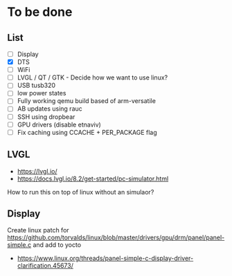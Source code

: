 # To be done

## List

- [ ] Display
- [x] DTS
- [ ] WiFi
- [ ] LVGL / QT / GTK - Decide how we want to use linux?
- [ ] USB tusb320
- [ ] low power states
- [ ] Fully working qemu build based of arm-versatile
- [ ] AB updates using rauc
- [ ] SSH using dropbear
- [ ] GPU drivers (disable etnaviv)
- [ ] Fix caching using CCACHE + PER_PACKAGE flag

## LVGL

- https://lvgl.io/
- https://docs.lvgl.io/8.2/get-started/pc-simulator.html

How to run this on top of linux without an simulaor?

## Display

Create linux patch for https://github.com/torvalds/linux/blob/master/drivers/gpu/drm/panel/panel-simple.c and add to yocto

- https://www.linux.org/threads/panel-simple-c-display-driver-clarification.45673/
